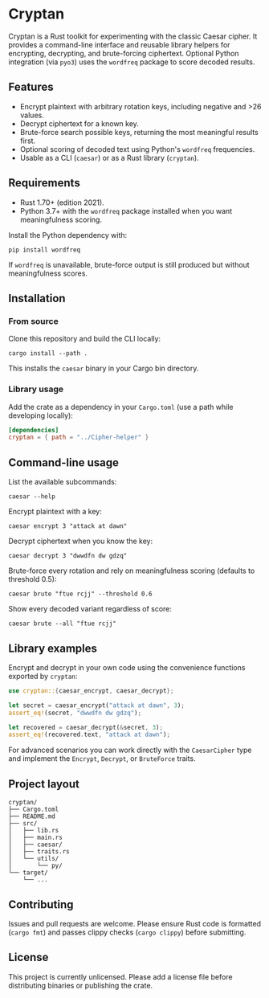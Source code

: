 # Cryptan

Cryptan is a Rust toolkit for experimenting with the classic Caesar cipher. It provides a command-line interface and reusable library helpers for encrypting, decrypting, and brute-forcing ciphertext. Optional Python integration (via `pyo3`) uses the `wordfreq` package to score decoded results.

## Features

- Encrypt plaintext with arbitrary rotation keys, including negative and >26 values.
- Decrypt ciphertext for a known key.
- Brute-force search possible keys, returning the most meaningful results first.
- Optional scoring of decoded text using Python's `wordfreq` frequencies.
- Usable as a CLI (`caesar`) or as a Rust library (`cryptan`).

## Requirements

- Rust 1.70+ (edition 2021).
- Python 3.7+ with the `wordfreq` package installed when you want meaningfulness scoring.

Install the Python dependency with:

```shell
pip install wordfreq
```

If `wordfreq` is unavailable, brute-force output is still produced but without meaningfulness scores.

## Installation

### From source

Clone this repository and build the CLI locally:

```shell
cargo install --path .
```

This installs the `caesar` binary in your Cargo bin directory.

### Library usage

Add the crate as a dependency in your `Cargo.toml` (use a path while developing locally):

```toml
[dependencies]
cryptan = { path = "../Cipher-helper" }
```

## Command-line usage

List the available subcommands:

```shell
caesar --help
```

Encrypt plaintext with a key:

```shell
caesar encrypt 3 "attack at dawn"
```

Decrypt ciphertext when you know the key:

```shell
caesar decrypt 3 "dwwdfn dw gdzq"
```

Brute-force every rotation and rely on meaningfulness scoring (defaults to threshold 0.5):

```shell
caesar brute "ftue rcjj" --threshold 0.6
```

Show every decoded variant regardless of score:

```shell
caesar brute --all "ftue rcjj"
```

## Library examples

Encrypt and decrypt in your own code using the convenience functions exported by `cryptan`:

```rust
use cryptan::{caesar_encrypt, caesar_decrypt};

let secret = caesar_encrypt("attack at dawn", 3);
assert_eq!(secret, "dwwdfn dw gdzq");

let recovered = caesar_decrypt(&secret, 3);
assert_eq!(recovered.text, "attack at dawn");
```

For advanced scenarios you can work directly with the `CaesarCipher` type and implement the `Encrypt`, `Decrypt`, or `BruteForce` traits.

## Project layout

```
cryptan/
├── Cargo.toml
├── README.md
├── src/
│   ├── lib.rs
│   ├── main.rs
│   ├── caesar/
│   ├── traits.rs
│   └── utils/
│       └── py/
└── target/
    └── ...
```

## Contributing

Issues and pull requests are welcome. Please ensure Rust code is formatted (`cargo fmt`) and passes clippy checks (`cargo clippy`) before submitting.

## License

This project is currently unlicensed. Please add a license file before distributing binaries or publishing the crate.
